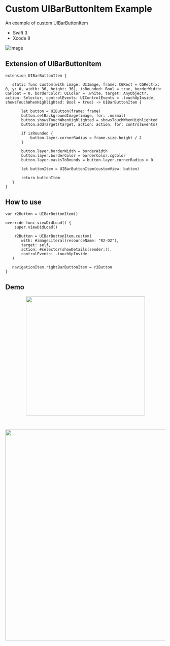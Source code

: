 # Custom UIBarButtonItem Example
An example of custom UIBarButtonItem
* Swift 3
* Xcode 8

 ![image](https://github.com/limadeveloper/iOS-CustomButton/blob/master/Docs/Images/01.png)
 
## Extension of UIBarButtonItem
 
 ```
 extension UIBarButtonItem {
    
    static func custom(with image: UIImage, frame: CGRect = CGRect(x: 0, y: 0, width: 36, height: 36), isRounded: Bool = true, borderWidth: CGFloat = 0, borderColor: UIColor = .white, target: AnyObject?, action: Selector, controlEvents: UIControlEvents = .touchUpInside, showsTouchWhenHighlighted: Bool = true) -> UIBarButtonItem {
        
        let button = UIButton(frame: frame)
        button.setBackgroundImage(image, for: .normal)
        button.showsTouchWhenHighlighted = showsTouchWhenHighlighted
        button.addTarget(target, action: action, for: controlEvents)
        
        if isRounded {
            button.layer.cornerRadius = frame.size.height / 2
        }
        
        button.layer.borderWidth = borderWidth
        button.layer.borderColor = borderColor.cgColor
        button.layer.masksToBounds = button.layer.cornerRadius > 0
        
        let buttonItem = UIBarButtonItem(customView: button)
        
        return buttonItem
    }
}
 ```
 
 ## How to use
 
 ```
 var r2Button = UIBarButtonItem()

 override func viewDidLoad() {
     super.viewDidLoad()

     r2Button = UIBarButtonItem.custom(
        with: #imageLiteral(resourceName: "R2-D2"),
        target: self,
        action: #selector(showDetails(sender:)),
        controlEvents: .touchUpInside
    )

    navigationItem.rightBarButtonItem = r2Button
 }
 ```
 
## Demo
 
 <p align="center">
<img src="https://github.com/limadeveloper/iOS-CustomButton/blob/master/Docs/Images/02.png" width="375">
</p>
<br>

<p align="center">
<img src="https://github.com/limadeveloper/iOS-CustomButton/blob/master/Docs/Images/03.png" width="665">
</p>
<br>